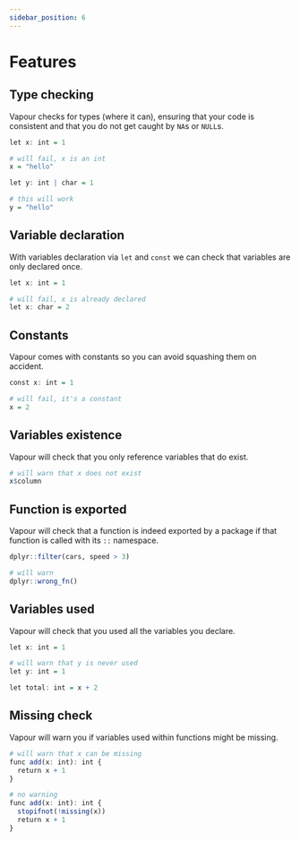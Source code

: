 ```yaml
---
sidebar_position: 6
---
```


# Features

## Type checking

Vapour checks for types (where it can), ensuring that your code is consistent
and that you do not get caught by `NA`s or `NULL`s.

```r
let x: int = 1

# will fail, x is an int
x = "hello"

let y: int | char = 1

# this will work
y = "hello"
```

## Variable declaration

With variables declaration via `let` and `const` we can check
that variables are only declared once.

```r
let x: int = 1

# will fail, x is already declared
let x: char = 2
```

## Constants

Vapour comes with constants so you can avoid squashing them on accident.

```r
const x: int = 1

# will fail, it's a constant
x = 2
```
## Variables existence

Vapour will check that you only reference variables that do exist.

```r
# will warn that x does not exist
x$column
```

## Function is exported

Vapour will check that a function is indeed exported by a package
if that function is called with its `::` namespace.

```r
dplyr::filter(cars, speed > 3)

# will warn
dplyr::wrong_fn()
```

## Variables used

Vapour will check that you used all the variables you declare.

```r
let x: int = 1

# will warn that y is never used
let y: int = 1

let total: int = x + 2
```

## Missing check

Vapour will warn you if variables used within functions might be missing.

```r
# will warn that x can be missing
func add(x: int): int {
  return x + 1
}

# no warning
func add(x: int): int {
  stopifnot(!missing(x))
  return x + 1
}
```
